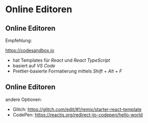 # Online Editoren

## Online Editoren

Empfehlung:

<https://codesandbox.io>

- hat Templates für _React_ und _React TypeScript_
- basiert auf _VS Code_
- Prettier-basierte Formatierung mittels _Shift_ + _Alt_ + _F_

## Online Editoren

andere Optionen:

- Glitch: https://glitch.com/edit/#!/remix/starter-react-template
- CodePen: https://reactjs.org/redirect-to-codepen/hello-world
